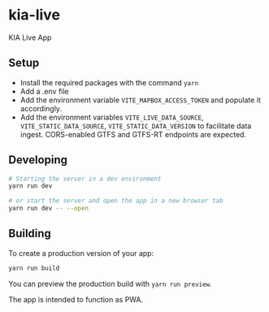 # kia-live
KIA Live App
## Setup

- Install the required packages with the command `yarn` 
- Add a .env file
- Add the environment variable `VITE_MAPBOX_ACCESS_TOKEN` and populate it accordingly.
- Add the environment variables `VITE_LIVE_DATA_SOURCE`, `VITE_STATIC_DATA_SOURCE`, `VITE_STATIC_DATA_VERSION` to facilitate data ingest. CORS-enabled GTFS and GTFS-RT endpoints are expected.

## Developing

```bash
# Starting the server in a dev environment
yarn run dev

# or start the server and open the app in a new browser tab
yarn run dev -- --open
```

## Building

To create a production version of your app:

```bash
yarn run build
```

You can preview the production build with `yarn run preview`.

The app is intended to function as PWA.
